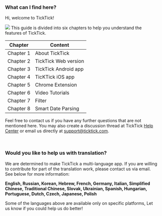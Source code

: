 ### **What can I find here?**

Hi, welcome to TickTick!

![](../images/画板%201%20副本%207.png) This guide is divided into six chapters to help you understand the features of TickTick.

| Chapter | Content |
| --- | --- |
| Chapter 1 | About TickTick |
| Chapter 2 | TickTick Web version |
| Chapter 3 | TickTick Android app |
| Chapter 4 | TicKTick iOS app |
| Chapter 5 | Chrome Extension |
| Chapter 6 | Video Tutorials |
| Chapter 7 | Filter |
| Chapter 8 | Smart Date Parsing |

Feel free to contact us if you have any further questions that are not mentioned here. You may also create a discussion thread at TickTick [Help Center](https://help.ticktick.com/forum) or email us directly at [support@ticktick.com](mailto:support@ticktick.com).

<br />

### Would you like to help us with translation?

We are determined to make TickTick a multi-language app. If you are willing to contribute for part of the translation work, please contact us via email. See below for more information:

**English, Russian, Korean, Hebrew, French, Germany, Italian, Simplified Chinese, Traditional Chinese, Slovak, Ukrainian, Spanish, Hungarian, Portuguese, Dutch, Czech, Japanese, Polish**

Some of the languages above are available only on specific platforms, Let us know if you could help us do better!


